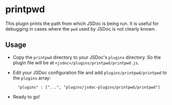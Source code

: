 # printpwd

This plugin prints the path from which JSDoc is being run. It is useful for debugging in cases where the `pwd` used by JSDoc is not clearly known.


## Usage

* Copy the `printpwd` directory to your JSDoc's `plugins` directory. So the plugin file will be at `<jsdoc>/plugins/printpwd/printpwd.js`.

* Edit your JSDoc configuration file and add `plugins/printpwd/printpwd` to the `plugins` array:

        "plugins" : ["...", "plugins/jsdoc-plugins/printpwd/printpwd"]

* Ready to go!
